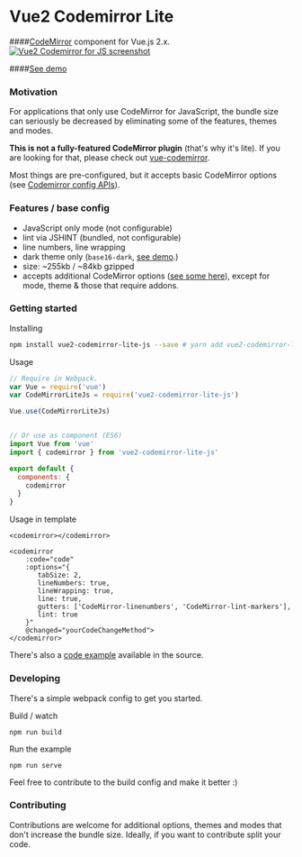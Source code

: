 # Vue2 Codemirror Lite
####[CodeMirror](http://codemirror.net/) component for Vue.js 2.x. 
<a href="https://danmindru.github.io/vue2-codemirror-lite-js"><img src="https://cloud.githubusercontent.com/assets/1515742/21546469/9d452e38-cde7-11e6-8996-758e0ad9ff7c.jpg" alt="Vue2 Codemirror for JS screenshot"/></a>

####[See demo](https://danmindru.github.io/vue2-codemirror-lite-js)

### Motivation
For applications that only use CodeMirror for JavaScript, the bundle size can seriously be decreased by eliminating some of the features, themes and modes. 

**This is not a fully-featured CodeMirror plugin** (that's why it's lite). If you are looking for that, please check out [vue-codemirror](https://surmon-china.github.io/vue-codemirror).

Most things are pre-configured, but it accepts basic CodeMirror options (see [Codemirror config APIs](http://codemirror.net/doc/manual.html#config)). 

### Features / base config
- JavaScript only mode (not configurable)
- lint via JSHINT (bundled, not configurable)
- line numbers, line wrapping
- dark theme only (`base16-dark`, [see demo](https://danmindru.github.io/vue2-codemirror-lite-js).)
- size: ~255kb / ~84kb gzipped
- accepts additional CodeMirror options ([see some here](http://codemirror.net/doc/manual.html)), except for mode, theme & those that require addons.

### Getting started
Installing
``` bash
npm install vue2-codemirror-lite-js --save # yarn add vue2-codemirror-lite-js
```

Usage
``` javascript
// Require in Webpack.
var Vue = require('vue')
var CodeMirrorLiteJs = require('vue2-codemirror-lite-js')

Vue.use(CodeMirrorLiteJs)


// Or use as component (ES6)
import Vue from 'vue'
import { codemirror } from 'vue2-codemirror-lite-js'

export default {
  components: {
    codemirror
  }
}
```


Usage in template
```vue
<codemirror></codemirror>

<codemirror
    :code="code"
    :options="{
       tabSize: 2,
       lineNumbers: true,
       lineWrapping: true,
       line: true,
       gutters: ['CodeMirror-linenumbers', 'CodeMirror-lint-markers'],
       lint: true
    }"
    @changed="yourCodeChangeMethod">
</codemirror>
```

There's also a [code example](https://github.com/danmindru/vue2-codemirror-lite-js/tree/master/demo/index.html) available in the source.

### Developing
There's a simple webpack config to get you started. 

Build / watch
```
npm run build
```

Run the example
```
npm run serve
```

Feel free to contribute to the build config and make it better :) 

### Contributing
Contributions are welcome for additional options, themes and modes that don't increase the bundle size. Ideally, if you want to contribute split your code.
